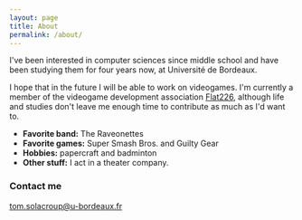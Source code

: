 ```yaml
---
layout: page
title: About
permalink: /about/
---
```


I've been interested in computer sciences since middle school and have been studying them for four years now, at Université de Bordeaux.

I hope that in the future I will be able to work on videogames. I'm currently a member of the videogame development association [Flat226](http://www.flat226.fr/), although life and studies don't leave me enough time to contribute as much as I'd want to.

* __Favorite band:__ The Raveonettes  
* __Favorite games:__ Super Smash Bros. and Guilty Gear  
* __Hobbies:__ papercraft and badminton  
* __Other stuff:__ I act in a theater company.  

### Contact me

[tom.solacroup@u-bordeaux.fr](mailto:tom.solacroup@u-bordeaux.fr)

